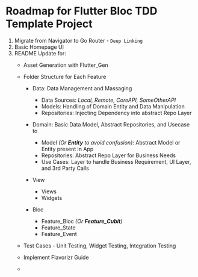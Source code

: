 # Roadmap for Flutter Bloc TDD Template Project

1. Migrate from Navigator to Go Router - `Deep Linking`
2. Basic Homepage UI
3. README Update for:
    * Asset Generation with Flutter_Gen
    * Folder Structure for Each Feature
        - Data: Data Management and Massaging
            - Data Sources: _Local, Remote, CoreAPI, SomeOtherAPI_
            - Models: Handling of Domain Entity and Data Manipulation
            - Repositories: Injecting Dependency into abstract Repo Layer

        - Domain: Basic Data Model, Abstract Repositories, and Usecase to 
            - Model _(Or **Entity** to avoid confusion)_: Abstract Model or Entity present in App
            - Repositories: Abstract Repo Layer for Business Needs
            - Use Cases: Layer to handle Business Requirement, UI Layer, and 3rd Party Calls

        - View
            - Views
            - Widgets

        - Bloc
            - Feature_Bloc _(Or **Feature_Cubit**)_
            - Feature_State
            - Feature_Event

    * Test Cases - Unit Testing, Widget Testing, Integration Testing
    * Implement Flavorizr Guide
    * 